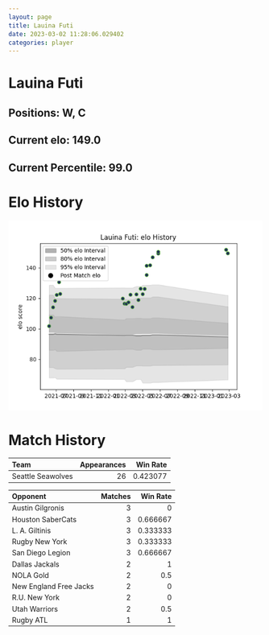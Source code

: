 ```yaml
---  
layout: page  
title: Lauina Futi  
date: 2023-03-02 11:28:06.029402  
categories: player  
---
```

# Lauina Futi

## Positions: W, C

## Current elo: 149.0

## Current Percentile: 99.0

# Elo History


![elo history](history_LauinaFuti.png)
# Match History


| Team              |   Appearances |   Win Rate |
|:------------------|--------------:|-----------:|
| Seattle Seawolves |            26 |   0.423077 |

| Opponent               |   Matches |   Win Rate |
|:-----------------------|----------:|-----------:|
| Austin Gilgronis       |         3 |   0        |
| Houston SaberCats      |         3 |   0.666667 |
| L. A. Giltinis         |         3 |   0.333333 |
| Rugby New York         |         3 |   0.333333 |
| San Diego Legion       |         3 |   0.666667 |
| Dallas Jackals         |         2 |   1        |
| NOLA Gold              |         2 |   0.5      |
| New England Free Jacks |         2 |   0        |
| R.U. New York          |         2 |   0        |
| Utah Warriors          |         2 |   0.5      |
| Rugby ATL              |         1 |   1        |